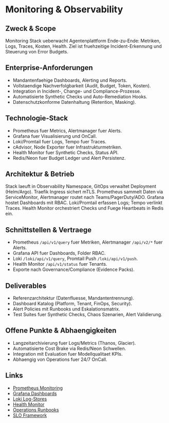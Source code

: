 # Monitoring & Observability

## Zweck & Scope
Monitoring Stack ueberwacht Agentenplattform Ende-zu-Ende: Metriken, Logs, Traces, Kosten, Health. Ziel ist fruehzeitige Incident-Erkennung und Steuerung von Error Budgets.

## Enterprise-Anforderungen
- Mandantenfaehige Dashboards, Alerting und Reports.
- Vollstaendige Nachverfolgbarkeit (Audit, Budget, Token, Kosten).
- Integration in Incident-, Change- und Compliance-Prozesse.
- Automatisierte Synthetic Checks und Auto-Remediation Hooks.
- Datenschutzkonforme Datenhaltung (Retention, Masking).

## Technologie-Stack
- Prometheus fuer Metrics, Alertmanager fuer Alerts.
- Grafana fuer Visualisierung und OnCall.
- Loki/Promtail fuer Logs, Tempo fuer Traces.
- cAdvisor, Node Exporter fuer Infrastrukturmetriken.
- Health Monitor fuer Synthetic Checks, Status API.
- Redis/Neon fuer Budget Ledger und Alert Persistenz.

## Architektur & Betrieb
Stack laeuft in Observability Namespace, GitOps verwaltet Deployment (Helm/Argo). Traefik Ingress sichert mTLS. Prometheus sammelt Daten via ServiceMonitor, Alertmanager routet nach Teams/PagerDuty/ADO. Grafana hostet Dashboards mit RBAC. Loki/Promtail erfassen Logs; Tempo verlinkt Traces. Health Monitor orchestriert Checks und Fuege Heartbeats in Redis ein.

## Schnittstellen & Vertraege
- Prometheus `/api/v1/query` fuer Metriken, Alertmanager `/api/v2/*` fuer Alerts.
- Grafana API fuer Dashboards, Folder RBAC.
- Loki `/loki/api/v1/query`, Promtail Push `/loki/api/v1/push`.
- Health Monitor `/api/v1/status` fuer Tenants.
- Exporte nach Governance/Compliance (Evidence Packs).

## Deliverables
- Referenzarchitektur (Datenfluesse, Mandantentrennung).
- Dashboard Katalog (Platform, Tenant, FinOps, Security).
- Alert Policies mit Runbooks und Eskalationsmatrix.
- Test Suites fuer Synthetic Checks, Chaos Szenarien, Alert Validierung.

## Offene Punkte & Abhaengigkeiten
- Langzeitarchivierung fuer Logs/Metrics (Thanos, Glacier).
- Automatisierte Cost Brake via Redis/Neon Schwellen.
- Integration mit Evaluation fuer Modellqualitaet KPIs.
- Abhaengig von Operations fuer 24/7 OnCall.

## Links
- [Prometheus Monitoring](md.html?path=monitoring/prometheus.md)
- [Grafana Dashboards](md.html?path=monitoring/grafana.md)
- [Loki Log-Stores](md.html?path=monitoring/loki.md)
- [Health Monitor](md.html?path=monitoring/health-monitor.md)
- [Operations Runbooks](md.html?path=operations/operations.md)
- [SLO Framework](md.html?path=slo/slo.md)
